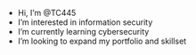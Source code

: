 -  Hi, I’m @TC445
-  I’m interested in information security
-  I’m currently learning cybersecurity
-  I’m looking to expand my portfolio and skillset
  

<!---
TC445/TC445 is a ✨ special ✨ repository because its `README.md` (this file) appears on your GitHub profile.
You can click the Preview link to take a look at your changes.
--->
